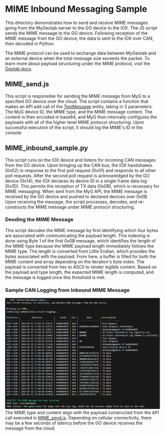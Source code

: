 # MIME Inbound Messaging Sample
This directory demonstrates how to send and receive MIME messages going from the MyGeotab server to the GO device to the IOX. The JS script sends the MIME message to the GO device. Following reception of the MIME message from the GO device, the data is sent to the IOX over CAN, then decoded in Python.

The MIME protocol can be used to exchange data between MyGeotab and an external device when the total message size exceeds the packet. To learn more about payload structuring under the MIME protocol, visit the [Geotab docs](https://developers.geotab.com/hardware/guides/mimeProtocol).

## MIME_send.js
This script is responsible for sending the MIME message from MyG to a specified GO device over the cloud. The script contains a function that makes an API add call of the [TextMessage](https://developers.geotab.com/myGeotab/apiReference/objects/TextMessage) entity, taking in 3 parameters: The MyG device ID, the MIME type, and the MIME message content. The content is then encoded in base64, and MyG then internally configures the payloads with all of the higher level MIME protocol structuring. Upon successful execution of the script, it should log the MIME's ID in the console.

## MIME_inbound_sample.py
This script runs on the IOX device and listens for incoming CAN messages from the GO device. Upon bringing up the CAN bus, the IOX handshakes (0x02) in response to the first poll request (0x01) and responds to all other poll requests. After the second poll request is acknowledged by the GO device (0x14), the IOX declares its device ID in a single frame data log (0x1D). This permits the reception of TX data (0x0B), which is necessary for MIME messaging. When sent from the MyG API, the MIME message is received by the GO device and pushed to declared devices over 0x0B. Upon receiving the message, the script processes, decodes, and re-constructs the MIME message under MIME protocol structuring.

### Deoding the MIME Message
This script decodes the MIME message by first identifying which four bytes are associated with communicating the payload length. This indexing is done using Byte 1 of the first 0x0B message, which identifies the length of the MIME type because the MIME payload length immediately follows the MIME type. The length is converted from Little Endian, which provides the bytes associated with the payload. From here, a buffer is filled for both the MIME content and array depending on the iteration's byte index. The payload is converted from hex to ASCII to render legible content. Based on the payload and type length, the expected MIME length is computed, and the message is logged once this threshold is met.

### Sample CAN Logging from Inbound MIME Message

![Inbound MIME Message](../images/mime_inbound.png)\
The MIME type and content align with the payload constructed from the API call executed in [MIME_send.js](MIME_send.js). Depending on cellular connectivity, there may be a few seconds of latency before the GO device receives the message from the cloud.